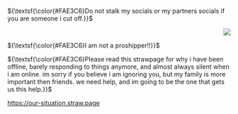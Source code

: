 ${\textsf{\color{#FAE3C6}Do not stalk my socials or my partners socials if you are someone i cut off.}}$ <p align="right"> <img src="https://komarev.com/ghpvc/?username=GothicCowboy&color=e17c0b&abbreviated=true"/> 


${\textsf{\color{#FAE3C6}I am not a proshipper!!}}$





${\textsf{\color{#FAE3C6}Please read this strawpage for why i have been offline, barely responding to things anymore, and almost always silent when i am online. im sorry if you believe i am ignoring you, but my family is more important then friends. we need help, and im going to be the one that gets us this help.}}$

https://our-situation.straw.page
